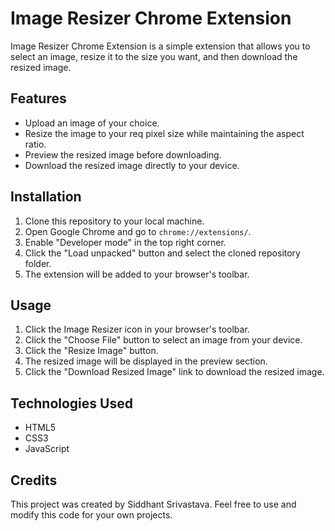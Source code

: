 # Image Resizer Chrome Extension

Image Resizer Chrome Extension is a simple extension that allows you to select an image, resize it to the size you want, and then download the resized image.

## Features

- Upload an image of your choice.
- Resize the image to your req pixel size while maintaining the aspect ratio.
- Preview the resized image before downloading.
- Download the resized image directly to your device.

## Installation

1. Clone this repository to your local machine.
2. Open Google Chrome and go to `chrome://extensions/`.
3. Enable "Developer mode" in the top right corner.
4. Click the "Load unpacked" button and select the cloned repository folder.
5. The extension will be added to your browser's toolbar.

## Usage

1. Click the Image Resizer icon in your browser's toolbar.
2. Click the "Choose File" button to select an image from your device.
3. Click the "Resize Image" button.
4. The resized image will be displayed in the preview section.
5. Click the "Download Resized Image" link to download the resized image.

## Technologies Used

- HTML5
- CSS3
- JavaScript

## Credits

This project was created by Siddhant Srivastava. Feel free to use and modify this code for your own projects.

